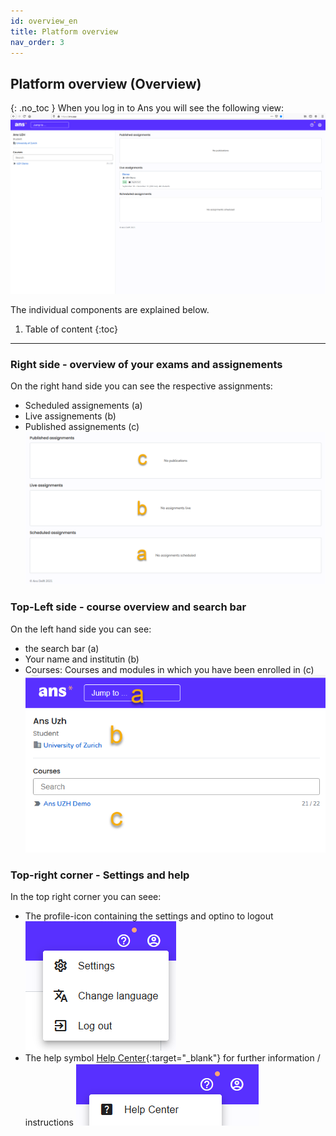 ```yaml
---
id: overview_en
title: Platform overview
nav_order: 3
---
```


## Platform overview (Overview)
{: .no_toc }
When you log in to Ans you will see the following view:
[![Startseite-Uebersicht](assets/overview.png)](assets/overview.png)

The individual components are explained below.

1. Table of content
{:toc}

---

### Right side - overview of your exams and assignements
On the right hand side you can see the respective assignments:
* Scheduled assignements (a)
* Live assignements (b)
* Published assignements (c)
[![Startseite-Uebersicht-Rechts](assets/overview-right.png)](assets/overview-right.png)

### Top-Left side - course overview and search bar
On the left hand side you can see:
* the search bar (a)
* Your name and institutin (b)
* Courses: Courses and modules in which you have been enrolled in (c)
[![Startseite-Uebersicht-Links](assets/overview-left.png)](assets/overview-left.png)

### Top-right corner - Settings and help
In the top right corner you can seee:
* The profile-icon containing the settings and optino to logout 
[![Startseite-Uebersicht-Einstellungen](assets/overview-settings.png)](assets/overview-settings.png)
* The help symbol [Help Center](https://support.ans.app/hc/en-us){:target="_blank"} for further information / instructions
[![Startseite-Uebersicht-Hilfe](assets/overview-help.png)](assets/overview-help.png)



